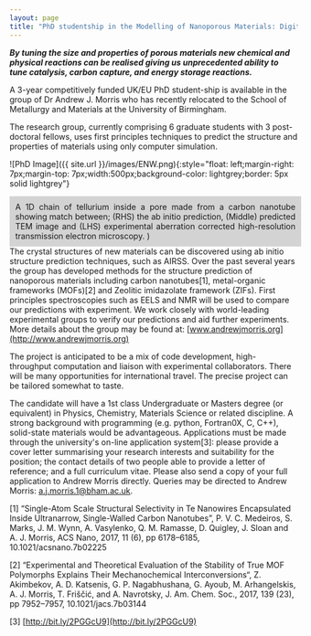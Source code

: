 ```yaml
---
layout: page
title: "PhD studentship in the Modelling of Nanoporous Materials: Digital Alchemy"
---
```

***By tuning the size and properties of porous materials new chemical and physical reactions can be realised giving us unprecedented ability to tune catalysis, carbon capture, and energy storage reactions.***

A 3-year competitively funded UK/EU PhD student-ship is available in the group of Dr Andrew J. Morris who has recently relocated to the School of Metallurgy and Materials at the University of Birmingham.

The research group, currently comprising 6 graduate students with 3 post-doctoral fellows, uses first principles techniques to predict the structure and properties of materials using only computer simulation.

![PhD Image]({{ site.url }}/images/ENW.png){:style="float: left;margin-right: 7px;margin-top: 7px;width:500px;background-color: lightgrey;border: 5px solid lightgrey"}

<div style="float: left;background: lightgrey;width: 490px; border: 10px solid lightgrey; text-align: justify" >
A 1D chain of tellurium inside a pore made from a carbon nanotube showing match between; (RHS) the ab initio prediction, (Middle) predicted TEM image and (LHS) experimental aberration corrected high-resolution transmission electron microscopy. )
</div>

The crystal structures of new materials can be discovered using ab initio structure prediction techniques, such as AIRSS. Over the past several years the group has developed methods for the structure prediction of nanoporous materials including carbon nanotubes[1], metal-organic frameworks (MOFs)[2] and Zeolitic imidazolate framework (ZIFs).  First principles spectroscopies such as EELS and NMR will be used to compare our predictions with experiment. We work closely with world-leading experimental groups to verify our predictions and aid further experiments. More details about the group may be found at: [www.andrewjmorris.org](http://www.andrewjmorris.org)

The project is anticipated to be a mix of code development, high-throughput computation and liaison with experimental collaborators.  There will be many opportunities for international travel. The precise project can be tailored somewhat to taste.

The candidate will have a 1st class Undergraduate or Masters degree (or equivalent) in Physics, Chemistry, Materials Science or related discipline. A strong background with programming (e.g. python, Fortran0X, C, C++), solid-state materials would be advantageous.
Applications must be made through the university's on-line application system[3]: please provide a cover letter summarising your research interests and suitability for the position; the contact details of two people able to provide a letter of reference; and a full curriculum vitae. Please also send a copy of your full application to Andrew Morris directly.
Queries may be directed to Andrew Morris: a.j.morris.1@bham.ac.uk.

[1] “Single-Atom Scale Structural Selectivity in Te Nanowires Encapsulated Inside Ultranarrow, Single-Walled Carbon Nanotubes”, P. V. C. Medeiros, S. Marks, J. M. Wynn, A. Vasylenko, Q. M. Ramasse, D. Quigley, J. Sloan and A. J. Morris, ACS Nano, 2017, 11 (6), pp 6178–6185, 10.1021/acsnano.7b02225

[2] “Experimental and Theoretical Evaluation of the Stability of True MOF Polymorphs Explains Their Mechanochemical Interconversions“, Z. Akimbekov, A. D. Katsenis, G. P. Nagabhushana, G. Ayoub, M. Arhangelskis, A. J. Morris, T. Friščić, and A. Navrotsky, J. Am. Chem. Soc., 2017, 139 (23), pp 7952–7957, 10.1021/jacs.7b03144

[3] [http://bit.ly/2PGGcU9](http://bit.ly/2PGGcU9)

